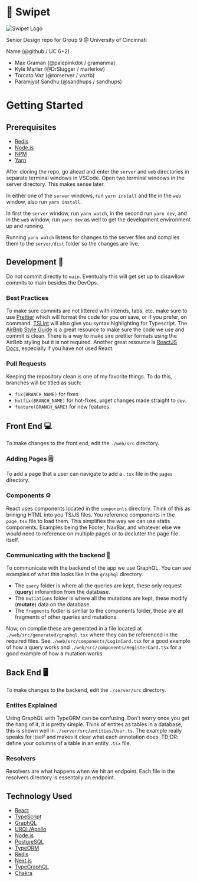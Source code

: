 # :paw_prints: Swipet

![Swipet Logo](https://swipet.s3.us-east-2.amazonaws.com/swipet-logo.png)

Senior Design repo for Group 9 @ University of Cincinnati

Name (@github / UC 6+2)

- Max Graman (@palepinkdot / gramanma)
- Kyle Marler (@DrSlugger / marlerkw)
- Torcato Vaz (@torserver / vaztb)
- Paramjyot Sandhu (@sandhups / sandhups)

# Getting Started

## Prerequisites

- [Redis](https://redis.io/topics/quickstart)
- [Node.js](https://nodejs.org/en/download/)
- [NPM](https://docs.npmjs.com/downloading-and-installing-packages-globally)
- [Yarn](https://classic.yarnpkg.com/en/docs/install/#mac-stable)

After cloning the repo, go ahead and enter the `server` and `web` directories in separate terminal windows in VSCode. Open two terminal windows in the server directory. This makes sense later.

In either one of the `server` windows, run `yarn install` and the in the `web` window, also run `yarn install`.

In first the `server` window, run `yarn watch`, in the second run `yarn dev`, and in the `web` window, run `yarn dev` as well to get the development environment up and running.

Running `yarn watch` listens for changes to the server files and compiles them to the `server/dist` folder so the changes are live.

## Development :toolbox:

Do not commit directly to `main`. Eventually this will get set up to disawllow commits to main besides the DevOps.

### Best Practices

To make sure commits are not littered with intends, tabs, etc. make sure to use [Prettier](https://marketplace.visualstudio.com/items?itemName=esbenp.prettier-vscode) which will format the code for you on save, or if you prefer, on command. [TSLint](https://marketplace.visualstudio.com/items?itemName=ms-vscode.vscode-typescript-tslint-plugin) will also give you syntax highlighting for Typescript. The [AirBnb Style Guide](https://github.com/airbnb/javascript) is a great resource to make sure the code we use and commit is clean. There is a way to make sire prettier formats using the AirBnb styling but it is not required. Another great resource is [ReactJS Docs](https://reactjs.org/docs/hello-world.html), especially if you have not used React.

### Pull Requests

Keeping the repository clean is one of my favorite things. To do this, branches will be titled as such:

- `fix(BRANCH_NAME)` for fixes
- `hotfix(BRANCH_NAME)` for hot-fixes, urget changes made straight to `dev`.
- `feature(BRANCH_NAME)` for new features.

## Front End :computer:

To make changes to the front end, edit the `./web/src` directory.

### Adding Pages :spiral_notepad:

To add a page that a user can navigate to add a `.tsx` file in the `pages` directory.

### Components :gear:

React uses components located in the `components` directory. Think of this as brinigng HTML into you TS/JS files. You reference components in the `page.tsx` file to load them. This simplifies the way we can use statis components. Examples being the Footer, NavBar, and whatever else we would need to reference on multiple pages or to declutter the page file itself.

### Communicating with the backend :link:

To communicate with the backend of the app we use GraphQL. You can see examples of what this looks like in the `graphql` directory.

- The `query` folder is where all the queries are kept, these only request (**query**) inforamtion from the database.
- The `mutiations` folder is where all the mutations are kept, these modify (**mutate**) data on the database.
- The `fragments` fodler is similar to the components folder, these are all fragments of other queries and mutations.

Now, on complie these are generated in a file located at `./web/src/generated/graphql.tsx` where they can be referenced in the required files. See `./web/src/components/LoginCard.tsx` for a good example of how a query works and `./web/src/components/RegisterCard.tsx` for a good example of how a mutation works.

## Back End :desktop_computer:

To make changes to the backend, edit the `./server/src` directory.

### Entites Explained

Using GraphQL with TypeORM can be confusing. Don't worry once you get the hang of it, it is pretty simple. Think of entites as tables in a database, this is shown well in `./server/src/entities/User.ts`. The example really speaks for itself and makes it clear what each annotation does. TD;DR: define your columns of a table in an entity `.tsx` file.

### Resolvers

Resolvers are what happens when we hit an endpoint. Each file in the resolvers directory is essentally an endpoint.

## Technology Used

- [React](https://reactjs.org/)
- [TypeScript](https://www.typescriptlang.org/)
- [GraphQL](https://graphql.org/)
- [URQL/Apollo](https://formidable.com/open-source/urql/)
- [Node.js](https://nodejs.org/en/)
- [PostgreSQL](https://www.postgresql.org/)
- [TypeORM](https://typeorm.io/#/)
- [Redis](https://redis.io/)
- [Next.js](https://nextjs.org/)
- [TypeGraphQL](https://typegraphql.com/)
- [Chakra](https://chakra-ui.com/)

